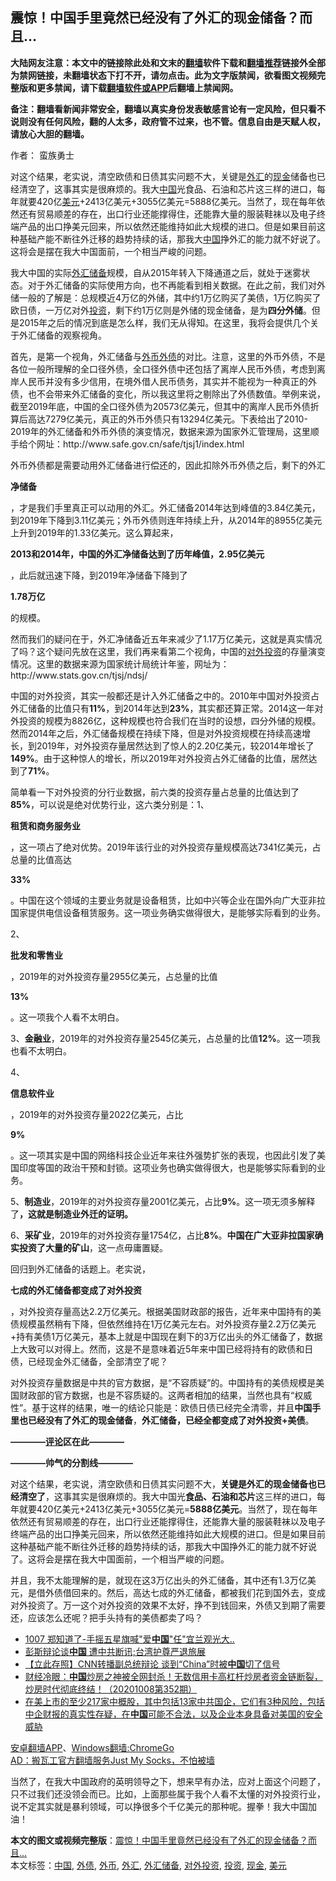  <h2>震惊！中国手里竟然已经没有了外汇的现金储备？而且…</h2> <p class="notice"><b>大陆网友注意：本文中的链接除此处和文末的<a href="https://github.com/bannedbook/fanqiang" >翻墙</a>软件下载和<a href="https://github.com/killgcd/justmysocks/blob/master/README.md">翻墙推荐</a>链接外全部为禁网链接，未翻墙状态下打不开，请勿点击。此为文字版禁闻，欲看图文视频完整版和更多禁闻，请下载<a href="https://github.com/bannedbook/fanqiang">翻墙软件或APP</a>后翻墙上禁闻网。</p><p>备注：翻墙看新闻非常安全，翻墙以真实身份发表敏感言论有一定风险，但只看不说则没有任何风险，翻的人太多，政府管不过来，也不管。信息自由是天赋人权，请放心大胆的翻墙。</b></p>  <div class="entry"> <p>作者： 蛮族勇士</p> <p id="summary">对这个结果，老实说，清空欧债和日债其实问题不大，关键是<a href="https://www.bannedbook.org/bnews/tag/%E5%A4%96%E6%B1%87/" class="st_tag internal_tag" rel="tag" title="标签 外汇 下的日志">外汇</a>的<a href="https://www.bannedbook.org/bnews/tag/%E7%8E%B0%E9%87%91/" class="st_tag internal_tag" rel="tag" title="标签 现金 下的日志">现金</a>储备也已经清空了，这事其实是很麻烦的。我大<span class='wp_keywordlink_affiliate'><a href="https://www.bannedbook.org/" title="中国" target="_blank">中国</a></span>光食品、石油和芯片这三样的进口，每年就要420亿<a href="https://www.bannedbook.org/bnews/tag/%e7%be%8e%e5%85%83/" class="st_tag internal_tag" rel="tag" title="标签 美元 下的日志">美元</a>+2413亿美元+3055亿美元=5888亿美元。当然了，现在每年依然还有贸易顺差的存在，出口行业还能撑得住，还能靠大量的服装鞋袜以及电子终端产品的出口挣美元回来，所以依然还能维持如此大规模的进口。但是如果目前这种基础产能不断往外迁移的趋势持续的话，那我大<a href="https://www.bannedbook.org/bnews/tag/%E4%B8%AD%E5%9B%BD/" class="st_tag internal_tag" rel="tag" title="标签 中国 下的日志">中国</a>挣外汇的能力就不好说了。这将会是摆在我大中国面前，一个相当严峻的问题。</p> <p>我大中国的实际<a href="https://www.bannedbook.org/bnews/tag/%E5%A4%96%E6%B1%87%E5%82%A8%E5%A4%87/" class="st_tag internal_tag" rel="tag" title="标签 外汇储备 下的日志">外汇储备</a>规模，自从2015年转入下降通道之后，就处于迷雾状态。对于外汇储备的实际使用方向，也不再能看到相关数据。在此之前，我们对外储一般的了解是：总规模近4万亿的外储，其中约1万亿购买了美债，1万亿购买了欧日债，一万亿对外<a href="https://www.bannedbook.org/bnews/tag/%e6%8a%95%e8%b5%84/" class="st_tag internal_tag" rel="tag" title="标签 投资 下的日志">投资</a>，剩下约1万亿则是外储的现金储备，是为<strong>四分外储</strong>。但是2015年之后的情况到底是怎么样，我们无从得知。在这里，我将会提供几个关于外汇储备的观察视角。</p> <p>首先，是第一个视角，外汇储备与<a href="https://www.bannedbook.org/bnews/tag/%E5%A4%96%E5%B8%81/" class="st_tag internal_tag" rel="tag" title="标签 外币 下的日志">外币</a><a href="https://www.bannedbook.org/bnews/tag/%E5%A4%96%E5%80%BA/" class="st_tag internal_tag" rel="tag" title="标签 外债 下的日志">外债</a>的对比。注意，这里的外币外债，不是各位一般所理解的全口径外债，全口径外债中还包括了离岸人民币外债，考虑到离岸人民币并没有多少信用，在境外借人民币债务，其实并不能视为一种真正的外债，也不会带来外汇储备的变化，所以我这里将之剔除出了外债数值。举例来说，截至2019年底，中国的全口径外债为20573亿美元，但其中的离岸人民币外债折算后高达7279亿美元，真正的外币外债只有13294亿美元。下表给出了2010-2019年的外汇储备和外币外债的演变情况，数据来源为国家外汇管理局，这里顺手给个网址：http://www.safe.gov.cn/safe/tjsj1/index.html</p> <p></p> <p>外币外债都是需要动用外汇储备进行偿还的，因此扣除外币外债之后，剩下的外汇</p> <p><strong>净储备</strong></p> <p>，才是我们手里真正可以动用的外汇。外汇储备2014年达到峰值的3.84亿美元，到2019年下降到3.11亿美元；外币外债则连年持续上升，从2014年的8955亿美元上升到2019年的1.33亿美元。这么算起来，</p> <p><strong>2</strong><strong>013和2014年，中国的外汇净储备达到了历年峰值，2.95亿美元</strong></p> <p>，此后就迅速下降，到2019年净储备下降到了</p>  <p><strong>1.78万亿</strong></p> <p>的规模。</p> <p>然而我们的疑问在于，外汇净储备近五年来减少了1.17万亿美元，这就是真实情况了吗？这个疑问先放在这里，我们再来看第二个视角，中国的<a href="https://www.bannedbook.org/bnews/tag/%E5%AF%B9%E5%A4%96%E6%8A%95%E8%B5%84/" class="st_tag internal_tag" rel="tag" title="标签 对外投资 下的日志">对外投资</a>的存量演变情况。这里的数据来源为国家统计局统计年鉴，网址为：http://www.stats.gov.cn/tjsj/ndsj/</p> <p></p> <p>中国的对外投资，其实一般都还是计入外汇储备之中的。2010年中国对外投资占外汇储备的比值只有<strong>11%</strong>，到2014年达到<strong>23%</strong>，其实都还算正常。2014这一年对外投资的规模为8826亿，这种规模也符合我们在当时的设想，四分外储的规模。然而2014年之后，外汇储备规模在持续下降，但是对外投资规模在持续高速增长，到2019年，对外投资存量居然达到了惊人的2.20亿美元，较2014年增长了<strong>149%</strong>。由于这种惊人的增长，所以2019年对外投资占外汇储备的比值，居然达到了<strong>71%</strong>。</p> <p>简单看一下对外投资的分行业数据，前六类的投资存量占总量的比值达到了<strong>85%</strong>，可以说是绝对优势行业，这六类分别是：1、</p> <p><strong>租赁和商务服务业</strong></p> <p>，这一项占了绝对优势。2019年该行业的对外投资存量规模高达7341亿美元，占总量的比值高达</p> <p><strong>33%</strong></p> <p>。中国在这个领域的主要业务就是设备租赁，比如中兴等企业在国外向广大亚非拉国家提供电信设备租赁服务。这一项业务确实做得很大，是能够实际看到的业务。</p>  <p>2、</p> <p><strong>批发和零售业</strong></p> <p>，2019年的对外投资存量2955亿美元，占总量的比值</p> <p><strong>13%</strong></p> <p>。这一项我个人看不太明白。</p> <p>3、<strong>金融业</strong>，2019年的对外投资存量2545亿美元，占总量的比值<strong>12%</strong>。这一项我也看不太明白。</p> <p>4、</p> <p><strong>信息软件业</strong></p> <p>，2019年的对外投资存量2022亿美元，占比</p> <p><strong>9%</strong></p>  <p>。这一项其实是中国的网络科技企业近年来往外强势扩张的表现，也因此引发了美国印度等国的政治干预和封锁。这项业务也确实做得很大，也是能够实际看到的业务。</p> <p>5、<strong>制造业</strong>，2019年的对外投资存量2001亿美元，占比<strong>9%</strong>。这一项无须多解释了<strong>，这就是制造业外迁的证明。</strong></p> <p>6、<strong>采矿业</strong>，2019年的对外投资存量1754亿，占比<strong>8%</strong>。<strong>中国在广大亚非拉国家确实投资了大量的矿山</strong>，这一点毋庸置疑。</p> <p>回归到外汇储备的话题上。老实说，</p> <p><strong>七成的外汇储备都变成了对外投资</strong></p> <p>，对外投资存量高达2.2万亿美元。根据美国财政部的报告，近年来中国持有的美债规模虽然稍有下降，但依然维持在1万亿美元左右。对外投资存量2.2万亿美元+持有美债1万亿美元，基本上就是中国现在剩下的3万亿出头的外汇储备了，数据上大致可以对得上。然而，这是不是意味着近5年来中国已经将持有的欧债和日债，已经现金外汇储备，全部清空了呢？</p> <p>对外投资存量数据是中共的官方数据，是“不容质疑”的。中国持有的美债规模是美国财政部的官方数据，也是不容质疑的。这两者相加的结果，当然也具有“权威性”。基于这样的结果，唯一的结论只能是：欧债日债已经完全清零，并且<strong>中国手里也已经没有了外汇的现金储备</strong>，<strong>外汇储备，已经全都变成了对外投资+美债</strong>。</p> <p><strong>————<span class='wp_keywordlink_affiliate'><a href="https://www.bannedbook.org/bnews/comments/" title="新闻评论" target="_blank">评论</a></span>区在此————</strong></p> <p><strong>————帅气的分割线————</strong></p> <p>对这个结果，老实说，清空欧债和日债其实问题不大，<strong>关键是外汇的现金储备也已经清空了</strong>，这事其实是很麻烦的。我大中国光<strong>食品、石油和芯片</strong>这三样的进口，每年就要420亿美元+2413亿美元+3055亿美元=<strong>5888亿美元</strong>。当然了，现在每年依然还有贸易顺差的存在，出口行业还能撑得住，还能靠大量的服装鞋袜以及电子终端产品的出口挣美元回来，所以依然还能维持如此大规模的进口。但是如果目前这种基础产能不断往外迁移的趋势持续的话，那我大中国挣外汇的能力就不好说了。这将会是摆在我大中国面前，一个相当严峻的问题。</p>  <p>并且，我不太能理解的是，就现在这3万亿出头的外汇储备，其中还有1.3万亿美元，是借外债借回来的。然后，高达七成的外汇储备，都被我们花到国外去，变成对外投资了。万一这个对外投资的效果不太好，挣不到钱回来，外债又到期了需要还，应该怎么还呢？把手头持有的美债都卖了吗？</p> <ul class='op-related-articles' title='相关阅读'> <li><a href='https://www.bannedbook.org/bnews/taiwannews/20201008/1410197.html' target='_blank'>1007 郑知道了-手摇五星旗喊&quot;爱<b>中国</b>&quot;任&quot;宜兰观光大..</a></li> <li><a href='https://www.bannedbook.org/bnews/taiwannews/20201008/1410188.html' target='_blank'>彭斯辩论谈<b>中国</b> 遭中共断讯;台湾护尊严退旅展</a></li> <li><a href='https://www.bannedbook.org/bnews/baitai/20201008/1410187.html' target='_blank'>【立此存照】CNN转播副总统辩论 谈到“China”时被<b>中国</b>切了信号</a></li> <li><a href='https://www.bannedbook.org/bnews/bannedvideo/20201008/1410175.html' target='_blank'>财经冷眼：<b>中国</b>炒房之神被全网封杀！无数信用卡高杠杆炒房者资金链断裂，炒房时代彻底终结！（20201008第352期）</a></li> <li><a href='https://www.bannedbook.org/bnews/bannedvideo/20201008/1410163.html' target='_blank'>在美上市的至少217家中概股，其中包括13家中共国企，它们有3种风险，包括中企财报的真实性存疑，在<b>中国</b>可能不合法，以及企业本身具备对美国的安全威胁</a></li> </ul> <p class="texttj"> <a href="https://github.com/bannedbook/fanqiang/wiki/%E7%A6%81%E9%97%BB%E7%BD%91%E5%AE%89%E5%8D%93%E7%BF%BB%E5%A2%99%E6%96%B0%E9%97%BBAPP" target="_blank">安卓翻墙APP</a>、<a href="https://github.com/bannedbook/fanqiang/wiki/Chrome%E4%B8%80%E9%94%AE%E7%BF%BB%E5%A2%99%E5%8C%85" target="_blank">Windows翻墙:ChromeGo</a><br/> <a href="https://github.com/killgcd/justmysocks/blob/master/README.md" target="_blank">AD：搬瓦工官方翻墙服务Just My Socks，不怕被墙</a> </p><p>当然了，在我大中国政府的英明领导之下，想来早有办法，应对上面这个问题了，只不过我们还没领会而已。比如，上面那些属于我个人看不太懂的对外投资行业，说不定其实就是暴利领域，可以挣很多个千亿美元的那种呢。握拳！我大中国加油！</p><a name='sharetosocial'></a>       <div><b>本文的图文或视频完整版</b>：<a href='https://www.bannedbook.org/bnews/finance/20201008/1410203.html'>震惊！中国手里竟然已经没有了外汇的现金储备？而且…</a></div>  </div><!--END ENTRY--> <div class="postfooter"> <div>本文标签：<a href="https://www.bannedbook.org/bnews/tag/%E4%B8%AD%E5%9B%BD/" rel="tag">中国</a>, <a href="https://www.bannedbook.org/bnews/tag/%E5%A4%96%E5%80%BA/" rel="tag">外债</a>, <a href="https://www.bannedbook.org/bnews/tag/%E5%A4%96%E5%B8%81/" rel="tag">外币</a>, <a href="https://www.bannedbook.org/bnews/tag/%E5%A4%96%E6%B1%87/" rel="tag">外汇</a>, <a href="https://www.bannedbook.org/bnews/tag/%E5%A4%96%E6%B1%87%E5%82%A8%E5%A4%87/" rel="tag">外汇储备</a>, <a href="https://www.bannedbook.org/bnews/tag/%E5%AF%B9%E5%A4%96%E6%8A%95%E8%B5%84/" rel="tag">对外投资</a>, <a href="https://www.bannedbook.org/bnews/tag/%e6%8a%95%e8%b5%84/" rel="tag">投资</a>, <a href="https://www.bannedbook.org/bnews/tag/%E7%8E%B0%E9%87%91/" rel="tag">现金</a>, <a href="https://www.bannedbook.org/bnews/tag/%e7%be%8e%e5%85%83/" rel="tag">美元</a></div>  </div><!--END POSTFOOTER--> 